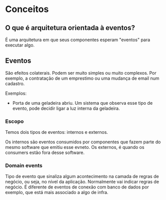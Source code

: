 # Conceitos
## O que é arquitetura orientada à eventos?
É uma arquitetura em que seus componentes esperam "eventos" para executar algo.

## Eventos
São efeitos colaterais. Podem ser muito simples ou muito complexos. Por exemplo, a contratação de um emprestimo ou uma mudança de email num cadastro.

Exemplos:
 - Porta de uma geladeira abriu. Um sistema que observa esse tipo de evento, pode decidir ligar a luz interna da geladeira.

### Escopo
Temos dois tipos de eventos: internos e externos.

Os internos são eventos consumidos por componentes que fazem parte do mesmo software que emitiu esse evneto.
Os externos, é quando os consumers estão fora desse software.

### Domain events
Tipo de evento que sinaliza algum acontecimento na camada de regras de negócio, ou seja, no nível da aplicação. Normalmente vai indicar regras de negócio. É diferente de eventos de conexão com banco de dados por exemplo, que está mais associado a algo de infra.

